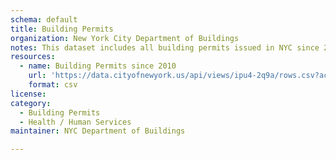 ```yaml
---
schema: default
title: Building Permits
organization: New York City Department of Buildings
notes: This dataset includes all building permits issued in NYC since 2010
resources:
  - name: Building Permits since 2010
    url: 'https://data.cityofnewyork.us/api/views/ipu4-2q9a/rows.csv?accessType=DOWNLOAD&bom=true&format=true'
    format: csv
license:
category:
  - Building Permits
  - Health / Human Services
maintainer: NYC Department of Buildings

---
```

